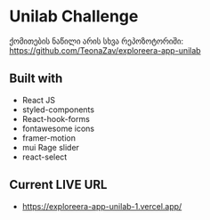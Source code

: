 # Unilab Challenge


ქომითების ნაწილი არის სხვა რეპოზოტორიში:
https://github.com/TeonaZav/exploreera-app-unilab

## Built with

- React JS
- styled-components
- React-hook-forms
- fontawesome icons
- framer-motion
- mui Rage slider
- react-select

## Current LIVE URL

- https://exploreera-app-unilab-1.vercel.app/
